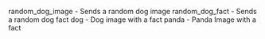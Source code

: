 random_dog_image - Sends a random dog image
random_dog_fact - Sends a random dog fact
dog - Dog image with a fact
panda - Panda Image with a fact

